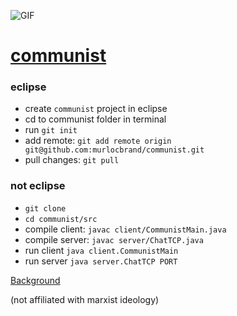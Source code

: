 ![GIF](https://giant.gfycat.com/SlimMellowLacewing.gif)

[communist](http://users.student.lth.se/sys13vzu/communist.html)
=========

### eclipse
 * create `communist` project in eclipse
 * cd to communist folder in terminal
 * run `git init`
 * add remote: `git add remote origin git@github.com:murlocbrand/communist.git`
 * pull changes: `git pull`

### not eclipse
 * `git clone`
 * `cd communist/src`
 * compile client: `javac client/CommunistMain.java`
 * compile server: `javac server/ChatTCP.java`
 * run client `java client.CommunistMain`
 * run server `java server.ChatTCP PORT`

[Background](https://gfycat.com/SlimMellowLacewing)

(not affiliated with marxist ideology)
